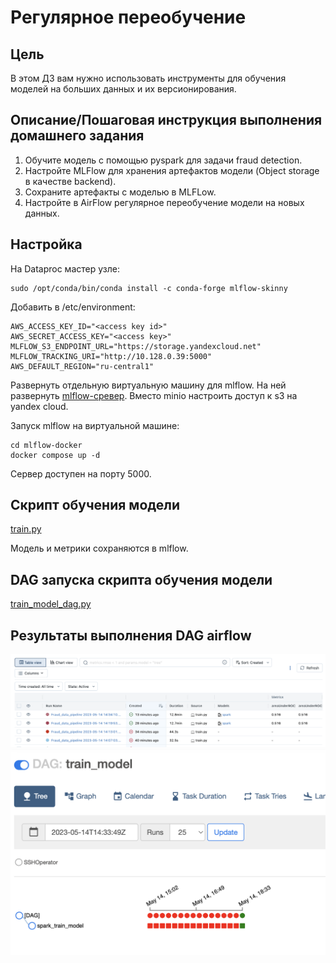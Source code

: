 # Регулярное переобучение

## Цель

В этом ДЗ вам нужно использовать инструменты для обучения моделей на больших данных и их версионирования.

## Описание/Пошаговая инструкция выполнения домашнего задания

1. Обучите модель с помощью pyspark для задачи fraud detection.
2. Настройте MLFlow для хранения артефактов модели (Object storage в качестве backend).
3. Сохраните артефакты с моделью в MLFLow.
4. Настройте в AirFlow регулярное переобучение модели на новых данных.

## Настройка

На Dataproc мастер узле:
```
sudo /opt/conda/bin/conda install -c conda-forge mlflow-skinny
```

Добавить в /etc/environment:
```
AWS_ACCESS_KEY_ID="<access key id>"
AWS_SECRET_ACCESS_KEY="<access key>"
MLFLOW_S3_ENDPOINT_URL="https://storage.yandexcloud.net"
MLFLOW_TRACKING_URI="http://10.128.0.39:5000"
AWS_DEFAULT_REGION="ru-central1"
```

Развернуть отдельную виртуальную машину для mlflow. На ней развернуть [mlflow-сревер](https://github.com/Toumash/mlflow-docker). Вместо minio настроить доступ к s3 на yandex cloud.

Запуск mlflow на виртуальной машине:
```
cd mlflow-docker
docker compose up -d
```
Сервер доступен на порту 5000.


## Скрипт обучения модели

[train.py](scripts/train.py)

Модель и метрики сохраняются в mlflow.

## DAG запуска скрипта обучения модели

[train_model_dag.py](dags/train_model_dag.py)

## Результаты выполнения DAG airflow

![MLFlow result](img/5_mlflow_result.png "Mlflow result")
![Airflow result](img/5_airflow_result.png "Airflow result")